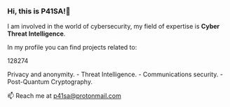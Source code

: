 ### Hi, this is P41SA!👋
I am involved in the world of cybersecurity, my field of expertise is <b>Cyber Threat Intelligence</b>.

In my profile you can find projects related to:
<p>128274</p> Privacy and anonymity.
- Threat Intelligence.
- Communications security.
- Post-Quantum Cryptography.

📫 Reach me at p41sa@protonmail.com
<!--
**P41SA/P41SA** is a ✨ _special_ ✨ repository because its `README.md` (this file) appears on your GitHub profile.

Here are some ideas to get you started:

- 🔭 I’m currently working on ...
- 🌱 I’m currently learning ...
- 👯 I’m looking to collaborate on ...
- 🤔 I’m looking for help with ...
- 💬 Ask me about ...
- 📫 How to reach me: ...
- 😄 Pronouns: ...
- ⚡ Fun fact: ...
-->

